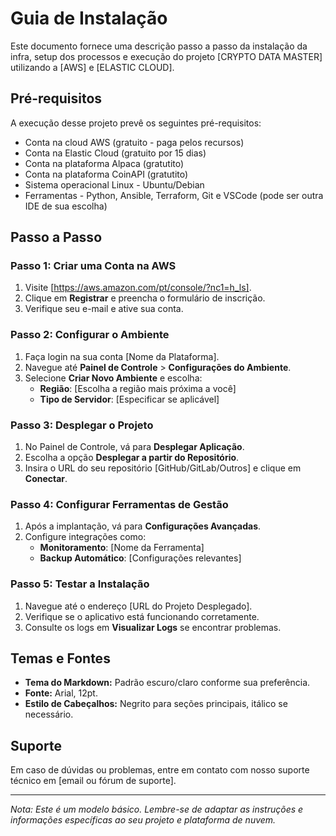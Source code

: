 # Guia de Instalação

Este documento fornece uma descrição passo a passo da instalação da infra, setup dos processos e execução do projeto [CRYPTO DATA MASTER] utilizando a [AWS] e [ELASTIC CLOUD].

## Pré-requisitos

A execução desse projeto prevê os seguintes pré-requisitos:

- Conta na cloud AWS (gratuito - paga pelos recursos)
- Conta na Elastic Cloud (gratuito por 15 dias)
- Conta na plataforma Alpaca (gratutito)
- Conta na plataforma CoinAPI (gratutito)
- Sistema operacional Linux - Ubuntu/Debian
- Ferramentas - Python, Ansible, Terraform, Git e VSCode (pode ser outra IDE de sua escolha)

## Passo a Passo

### Passo 1: Criar uma Conta na AWS

1. Visite [https://aws.amazon.com/pt/console/?nc1=h_ls].
2. Clique em **Registrar** e preencha o formulário de inscrição.
3. Verifique seu e-mail e ative sua conta.

### Passo 2: Configurar o Ambiente

1. Faça login na sua conta [Nome da Plataforma].
2. Navegue até **Painel de Controle** > **Configurações do Ambiente**.
3. Selecione **Criar Novo Ambiente** e escolha:
   - **Região**: [Escolha a região mais próxima a você]
   - **Tipo de Servidor**: [Especificar se aplicável]

### Passo 3: Desplegar o Projeto

1. No Painel de Controle, vá para **Desplegar Aplicação**.
2. Escolha a opção **Desplegar a partir do Repositório**.
3. Insira o URL do seu repositório [GitHub/GitLab/Outros] e clique em **Conectar**.

### Passo 4: Configurar Ferramentas de Gestão

1. Após a implantação, vá para **Configurações Avançadas**.
2. Configure integrações como:
   - **Monitoramento**: [Nome da Ferramenta]
   - **Backup Automático**: [Configurações relevantes]

### Passo 5: Testar a Instalação

1. Navegue até o endereço [URL do Projeto Desplegado].
2. Verifique se o aplicativo está funcionando corretamente.
3. Consulte os logs em **Visualizar Logs** se encontrar problemas.

## Temas e Fontes

- **Tema do Markdown:** Padrão escuro/claro conforme sua preferência.
- **Fonte:** Arial, 12pt.
- **Estilo de Cabeçalhos:** Negrito para seções principais, itálico se necessário.

## Suporte

Em caso de dúvidas ou problemas, entre em contato com nosso suporte técnico em [email ou fórum de suporte].

---

*Nota: Este é um modelo básico. Lembre-se de adaptar as instruções e informações específicas ao seu projeto e plataforma de nuvem.*
